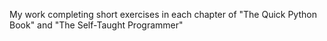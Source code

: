 My work completing short exercises in each chapter of "The Quick Python Book" and "The Self-Taught Programmer"

